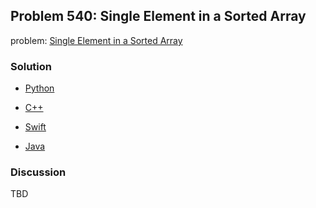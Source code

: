 ## Problem 540: Single Element in a Sorted Array

problem: [Single Element in a Sorted Array](https://leetcode.com/problems/single-element-in-a-sorted-array/)

### Solution

- [Python](../python/problem540.py)

- [C++](../cpp/problem540.cpp)

- [Swift](../swift/problem540.swift)

- [Java](../java/problem540.java)

### Discussion

TBD

